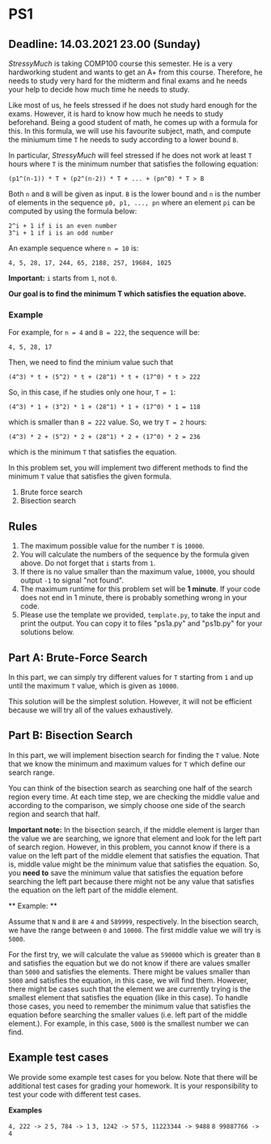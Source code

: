 # PS1

## Deadline: 14.03.2021 23.00 (Sunday)


*StressyMuch* is taking COMP100 course this semester. He is a very hardworking student and wants to get an A+ from this course. Therefore, he needs to study very hard for the midterm and final exams and he needs your help to decide how much time he needs to study.

Like most of us, he feels stressed if he does not study hard enough for the exams. However, it is hard to know how much he needs to study beforehand. Being a good student of math, he comes up with a formula for this. In this formula, we will use his favourite subject, math, and compute the miniumum time `T` he needs to sudy according to a lower bound `B`.

In particular, *StressyMuch* will feel stressed if he does not work at least `T` hours where `T` is the minimum number that satisfies the following equation:

`
(p1^(n-1)) * T + (p2^(n-2)) * T + ... + (pn^0) * T > B
`

Both `n` and `B` will be given as input. `B` is the lower bound and `n` is the number of elements in the sequence `p0, p1, ..., pn` where an element `pi` can be computed by using the formula below:

```
2^i + 1 if i is an even number
3^i + 1 if i is an odd number
```

An example sequence where `n = 10` is:

`4, 5, 28, 17, 244, 65, 2188, 257, 19684, 1025`

**Important:** `i` starts from `1`, not `0`.

**Our goal is to find the minimum T which satisfies the equation above.**


### Example 

For example, for `n = 4` and `B = 222`, the sequence will be:

`
4, 5, 28, 17
`

Then, we need to find the minium value such that

`(4^3) * t + (5^2) * t + (28^1) * t + (17^0) * t > 222`


So, in this case, if he studies only one hour, `T = 1`:

`(4^3) * 1 + (3^2) * 1 + (28^1) * 1 + (17^0) * 1 = 118` 

which is smaller than `B = 222` value. So, we try `T = 2` hours:

`(4^3) * 2 + (5^2) * 2 + (28^1) * 2 + (17^0) * 2 = 236` 

which is the minimum `T` that satisfies the equation.


In this problem set, you will implement two different methods to find the minimum `T` value that satisfies the given formula.

1. Brute force search
2. Bisection search

## Rules

1. The maximum possible value for the number `T` is `10000`.
2. You will calculate the numbers of the sequence by the formula given above. Do not forget that `i` starts from `1`.
4. If there is no value smaller than the maximum value, `10000`, you should output `-1` to signal "not found". 
3. The maximum runtime for this problem set will be **1 minute**. If your code does not end in 1 minute, there is probably something wrong in your code.
5. Please use the template we provided, `template.py`, to take the input and print the output. You can copy it to files "ps1a.py" and "ps1b.py" for your solutions below.

## Part A: Brute-Force Search

In this part, we can simply try different values for `T` starting from `1` and up until the maximum `T` value, which is given as `10000`. 

This solution will be the simplest solution. However, it will not be efficient because we will try all of the values exhaustively.


## Part B: Bisection Search

In this part, we will implement bisection search for finding the `T` value. Note that we know the minimum and maximum values for `T` which define our search range. 

You can think of the bisection search as searching one half of the search region every time. At each time step, we are checking the middle value and according to the comparison, we simply choose one side of the search region and search that half.

**Important note:** In the bisection search, if the middle element is larger than the value we are searching, we ignore that element and look for the left part of search region. However, in this problem, you cannot know if there is a value on the left part of the middle element that satisfies the equation. That is, middle value might be the minimum value that satisfies the equation. So, you **need to** save the minimum value that satisfies the equation before searching the left part because there might not be any value that satisfies the equation on the left part of the middle element.

** Example: **

Assume that `N` and `B` are `4` and `589999`, respectively.
In the bisection search, we have the range between `0` and `10000`. The first middle value we will try is `5000`. 

For the first try, we will calculate the value as `590000` which is greater than `B` and satisfies the equation but we do not know if there are values smaller than `5000` and satisfies the elements. There might be values smaller than `5000` and satisfies the equation, in this case, we will find them. However, there might be cases such that the element we are currently trying is the smallest element that satisfies the equation (like in this case). To handle those cases, you need to remember the minimum value that satisfies the equation before searching the smaller values (i.e. left part of the middle element.). For example, in this case, `5000` is the smallest number we can find.


## Example test cases

We provide some example test cases for you below. Note that there will be additional test cases for grading your homework. It is your responsibility to test your code with different test cases.

**Examples**

`4, 222 -> 2`
`5, 784 -> 1`
`3, 1242 -> 57`
`5, 11223344 -> 9488`
`8 99887766 -> 4` 

